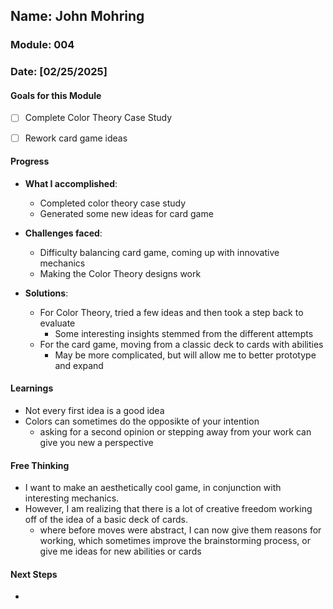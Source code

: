 <!-- Markdown Docs: https://docs.github.com/en/get-started/writing-on-github/getting-started-with-writing-and-formatting-on-github/basic-writing-and-formatting-syntax -->
## Name: John Mohring
### Module: 004

<!-- Repeat the below as needed-->
### Date: [02/25/2025]

#### Goals for this Module

- [ ] Complete Color Theory Case Study
- [ ] Rework card game ideas


#### Progress
- **What I accomplished**:
  - Completed color theory case study
  - Generated some new ideas for card game
  
- **Challenges faced**:
  - Difficulty balancing card game, coming up with innovative mechanics
  - Making the Color Theory designs work
  
- **Solutions**:
  - For Color Theory, tried a few ideas and then took a step back to evaluate
    - Some interesting insights stemmed from the different attempts
  - For the card game, moving from a classic deck to cards with abilities
    - May be more complicated, but will allow me to better prototype and expand 

#### Learnings
- Not every first idea is a good idea
- Colors can sometimes do the opposikte of your intention
  - asking for a second opinion or stepping away from your work can give you new a perspective
#### Free Thinking
- I want to make an aesthetically cool game, in conjunction with interesting mechanics.
- However, I am realizing that there is a lot of creative freedom working off of the idea of a basic deck of cards.
  - where before moves were abstract, I can now give them reasons for working, which sometimes improve the brainstorming process, or give me ideas for new abilities or cards

#### Next Steps
- 
